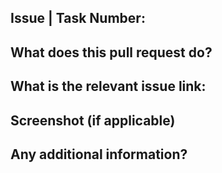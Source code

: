 <!-- Please, complete this template with the required information -->

## Issue | Task Number: #
<!-- Write your answer here-->

## What does this pull request do?
<!-- Write your answer here-->

## What is the relevant issue link:
<!-- Write your answer here-->

## Screenshot (if applicable)
<!-- Paste screenshot here -->

## Any additional information?
<!-- Paste screenshot here -->
